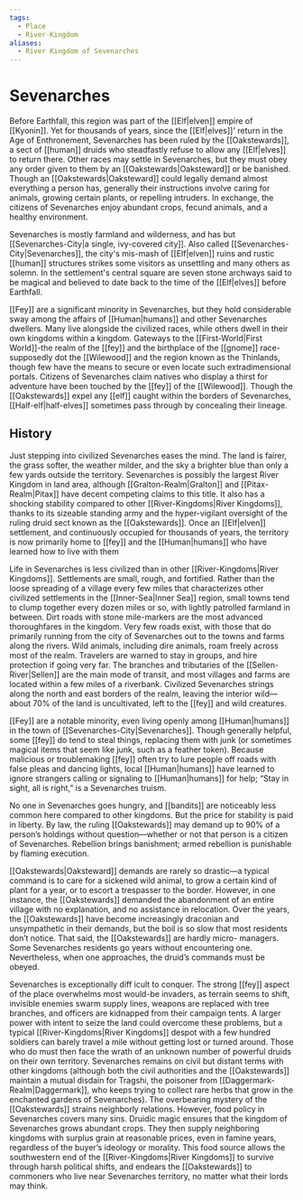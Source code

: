 ```yaml
---
tags:
  - Place
  - River-Kingdom
aliases:
  - River Kingdom of Sevenarches
---
```

# Sevenarches
Before Earthfall, this region was part of the [[Elf|elven]] empire of [[Kyonin]]. Yet for thousands of years, since the [[Elf|elves]]' return in the Age of Enthronement, Sevenarches has been ruled by the [[Oakstewards]], a sect of [[human]] druids who steadfastly refuse to allow any [[Elf|elves]] to return there. Other races may settle in Sevenarches, but they must obey any order given to them by an [[Oakstewards|Oaksteward]] or be banished. Though an [[Oakstewards|Oaksteward]] could legally demand almost everything a person has, generally their instructions involve caring for animals, growing certain plants, or repelling intruders. In exchange, the citizens of Sevenarches enjoy abundant crops, fecund animals, and a healthy environment.

Sevenarches is mostly farmland and wilderness, and has but [[Sevenarches-City|a single, ivy-covered city]]. Also called [[Sevenarches-City|Sevenarches]], the city's mis-mash of [[Elf|elven]] ruins and rustic [[human]] structures strikes some visitors as unsettling and many others as solemn. In the settlement's central square are seven stone archways said to be magical and believed to date back to the time of the [[Elf|elves]] before Earthfall.

[[Fey]] are a significant minority in Sevenarches, but they hold considerable sway among the affairs of [[Human|humans]] and other Sevenarches dwellers. Many live alongside the civilized races, while others dwell in their own kingdoms within a kingdom. Gateways to the [[First-World|First World]]-the realm of the [[fey]] and the birthplace of the [[gnome]] race-supposedly dot the [[Wilewood]] and the region known as the Thinlands, though few have the means to secure or even locate such extradimensional portals. Citizens of Sevenarches claim natives who display a thirst for adventure have been touched by the [[fey]] of the [[Wilewood]]. Though the [[Oakstewards]] expel any [[elf]] caught within the borders of Sevenarches, [[Half-elf|half-elves]] sometimes pass through by concealing their lineage.
## History
Just stepping into civilized Sevenarches eases the mind. The land is fairer, the grass softer, the weather milder, and the sky a brighter blue than only a few yards outside the territory. Sevenarches is possibly the largest River Kingdom in land area, although [[Gralton-Realm|Gralton]] and [[Pitax-Realm|Pitax]] have decent competing claims to this title. It also has a shocking stability compared to other [[River-Kingdoms|River Kingdoms]], thanks to its sizeable standing army and the hyper-vigilant oversight of the ruling druid sect known as the [[Oakstewards]]. Once an [[Elf|elven]] settlement, and continuously occupied for thousands of years, the territory is now primarily home to [[fey]] and the [[Human|humans]] who have learned how to live with them

Life in Sevenarches is less civilized than in other [[River-Kingdoms|River Kingdoms]]. Settlements are small, rough, and fortified. Rather than the loose spreading of a village every few miles that characterizes other civilized settlements in the [[Inner-Sea|Inner Sea]] region, small towns tend to clump together every dozen miles or so, with lightly patrolled farmland in between. Dirt roads with stone mile-markers are the most advanced thoroughfares in the kingdom. Very few roads exist, with those that do primarily running from the city of Sevenarches out to the towns and farms along the rivers. Wild animals, including dire animals, roam freely across most of the realm. Travelers are warned to stay in groups, and hire protection if going very far. The branches and tributaries of the [[Sellen-River|Sellen]] are the main mode of transit, and most villages and farms are located within a few miles of a riverbank. Civilized Sevenarches strings along the north and east borders of the realm, leaving the interior wild—about 70% of the land is uncultivated, left to the [[fey]] and wild creatures.

[[Fey]] are a notable minority, even living openly among [[Human|humans]] in the town of [[Sevenarches-City|Sevenarches]]. Though generally helpful, some [[fey]] do tend to steal things, replacing them with junk (or sometimes magical items that seem like junk, such as a feather token). Because malicious or troublemaking [[fey]] often try to lure people off roads with false pleas and dancing lights, local [[Human|humans]] have learned to ignore strangers calling or signaling to [[Human|humans]] for help; “Stay in sight, all is right,” is a Sevenarches truism.

No one in Sevenarches goes hungry, and [[bandits]] are noticeably less common here compared to other kingdoms. But the price for stability is paid in liberty. By law, the ruling [[Oakstewards]] may demand up to 90% of a person’s holdings without question—whether or not that person is a citizen of Sevenarches. Rebellion brings banishment; armed rebellion is punishable by flaming execution.

[[Oakstewards|Oaksteward]] demands are rarely so drastic—a typical command is to care for a sickened wild animal, to grow a certain kind of plant for a year, or to escort a trespasser to the border. However, in one instance, the [[Oakstewards]] demanded the abandonment of an entire village with no explanation, and no assistance in relocation. Over the years, the [[Oakstewards]] have become increasingly draconian and unsympathetic in their demands, but the boil is so slow that most residents don’t notice. That said, the [[Oakstewards]] are hardly micro- managers. Some Sevenarches residents go years without encountering one. Nevertheless, when one approaches, the druid’s commands must be obeyed.

Sevenarches is exceptionally diff icult to conquer. The strong [[fey]] aspect of the place overwhelms most would-be invaders, as terrain seems to shift, invisible enemies swarm supply lines, weapons are replaced with tree branches, and officers are kidnapped from their campaign tents. A larger power with intent to seize the land could overcome these problems, but a typical [[River-Kingdoms|River Kingdoms]] despot with a few hundred soldiers can barely travel a mile without getting lost or turned around. Those who do must then face the wrath of an unknown number of powerful druids on their own territory. Sevenarches remains on civil but distant terms with other kingdoms (although both the civil authorities and the [[Oakstewards]] maintain a mutual disdain for Tragshi, the poisoner from [[Daggermark-Realm|Daggermark]], who keeps trying to collect rare herbs that grow in the enchanted gardens of Sevenarches). The overbearing mystery of the [[Oakstewards]] strains neighborly relations. However, food policy in Sevenarches covers many sins. Druidic magic ensures that the kingdom of Sevenarches grows abundant crops. They then supply neighboring kingdoms with surplus grain at reasonable prices, even in famine years, regardless of the buyer’s ideology or morality. This food source allows the southwestern end of the [[River-Kingdoms|River Kingdoms]] to survive through harsh political shifts, and endears the [[Oakstewards]] to commoners who live near Sevenarches territory, no matter what their lords may think.